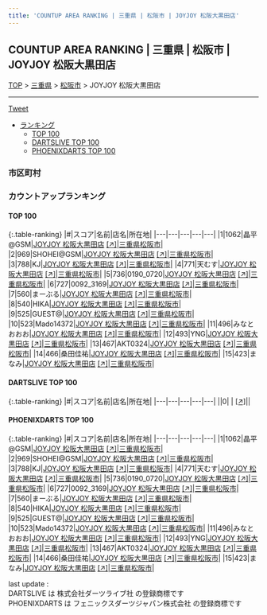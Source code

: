 ```yaml
---
title: 'COUNTUP AREA RANKING | 三重県 | 松阪市 | JOYJOY 松阪大黒田店'
---
```

## COUNTUP AREA RANKING | 三重県 | 松阪市 | JOYJOY 松阪大黒田店

[TOP](/darts/rank/) > [三重県](/darts/rank/三重県/) > [松阪市](/darts/rank/三重県/松阪市/) > JOYJOY 松阪大黒田店

___

<a href="https://twitter.com/share?ref_src=twsrc%5Etfw" data-text="COUNTUP AREA RANKING | 三重県松阪市JOYJOY 松阪大黒田店" class="twitter-share-button" data-hashtags="DARTSLIVE,PHOENIXDARTS,darts,ダーツ" data-show-count="false">Tweet</a>

* [ランキング](#カウントアップランキング)
    * [TOP 100](#top-100)
    * [DARTSLIVE TOP 100](#dartslive-top-100)
    * [PHOENIXDARTS TOP 100](#phoenixdarts-top-100)

### 市区町村

<ul>

</ul>

### カウントアップランキング

#### TOP 100



{:.table-ranking}
|#|スコア|名前|店名|所在地|
|---|---|---|---|---|
|1|1062|<span class="rank-name-pd">晶平@GSM</span>|<a href="/darts/rank/shops/46733.html">JOYJOY 松阪大黒田店</a> <a href="https://vs.phoenixdarts.com/jp/shop/shopDetailInfo/s_46733?s_seq=46733">[↗]</a>|<a href="/darts/rank/三重県/松阪市">三重県松阪市</a>|
|2|969|<span class="rank-name-pd">SHOHEI@GSM</span>|<a href="/darts/rank/shops/46733.html">JOYJOY 松阪大黒田店</a> <a href="https://vs.phoenixdarts.com/jp/shop/shopDetailInfo/s_46733?s_seq=46733">[↗]</a>|<a href="/darts/rank/三重県/松阪市">三重県松阪市</a>|
|3|788|<span class="rank-name-pd">KJ</span>|<a href="/darts/rank/shops/46733.html">JOYJOY 松阪大黒田店</a> <a href="https://vs.phoenixdarts.com/jp/shop/shopDetailInfo/s_46733?s_seq=46733">[↗]</a>|<a href="/darts/rank/三重県/松阪市">三重県松阪市</a>|
|4|771|<span class="rank-name-pd">天むす</span>|<a href="/darts/rank/shops/46733.html">JOYJOY 松阪大黒田店</a> <a href="https://vs.phoenixdarts.com/jp/shop/shopDetailInfo/s_46733?s_seq=46733">[↗]</a>|<a href="/darts/rank/三重県/松阪市">三重県松阪市</a>|
|5|736|<span class="rank-name-pd">0190_0720</span>|<a href="/darts/rank/shops/46733.html">JOYJOY 松阪大黒田店</a> <a href="https://vs.phoenixdarts.com/jp/shop/shopDetailInfo/s_46733?s_seq=46733">[↗]</a>|<a href="/darts/rank/三重県/松阪市">三重県松阪市</a>|
|6|727|<span class="rank-name-pd">0092_3169</span>|<a href="/darts/rank/shops/46733.html">JOYJOY 松阪大黒田店</a> <a href="https://vs.phoenixdarts.com/jp/shop/shopDetailInfo/s_46733?s_seq=46733">[↗]</a>|<a href="/darts/rank/三重県/松阪市">三重県松阪市</a>|
|7|560|<span class="rank-name-pd">まーぶる</span>|<a href="/darts/rank/shops/46733.html">JOYJOY 松阪大黒田店</a> <a href="https://vs.phoenixdarts.com/jp/shop/shopDetailInfo/s_46733?s_seq=46733">[↗]</a>|<a href="/darts/rank/三重県/松阪市">三重県松阪市</a>|
|8|540|<span class="rank-name-pd">HIKA</span>|<a href="/darts/rank/shops/46733.html">JOYJOY 松阪大黒田店</a> <a href="https://vs.phoenixdarts.com/jp/shop/shopDetailInfo/s_46733?s_seq=46733">[↗]</a>|<a href="/darts/rank/三重県/松阪市">三重県松阪市</a>|
|9|525|<span class="rank-name-pd">GUEST@</span>|<a href="/darts/rank/shops/46733.html">JOYJOY 松阪大黒田店</a> <a href="https://vs.phoenixdarts.com/jp/shop/shopDetailInfo/s_46733?s_seq=46733">[↗]</a>|<a href="/darts/rank/三重県/松阪市">三重県松阪市</a>|
|10|523|<span class="rank-name-pd">Mado14372</span>|<a href="/darts/rank/shops/46733.html">JOYJOY 松阪大黒田店</a> <a href="https://vs.phoenixdarts.com/jp/shop/shopDetailInfo/s_46733?s_seq=46733">[↗]</a>|<a href="/darts/rank/三重県/松阪市">三重県松阪市</a>|
|11|496|<span class="rank-name-pd">みなとおおお</span>|<a href="/darts/rank/shops/46733.html">JOYJOY 松阪大黒田店</a> <a href="https://vs.phoenixdarts.com/jp/shop/shopDetailInfo/s_46733?s_seq=46733">[↗]</a>|<a href="/darts/rank/三重県/松阪市">三重県松阪市</a>|
|12|493|<span class="rank-name-pd">YNG</span>|<a href="/darts/rank/shops/46733.html">JOYJOY 松阪大黒田店</a> <a href="https://vs.phoenixdarts.com/jp/shop/shopDetailInfo/s_46733?s_seq=46733">[↗]</a>|<a href="/darts/rank/三重県/松阪市">三重県松阪市</a>|
|13|467|<span class="rank-name-pd">AKT0324</span>|<a href="/darts/rank/shops/46733.html">JOYJOY 松阪大黒田店</a> <a href="https://vs.phoenixdarts.com/jp/shop/shopDetailInfo/s_46733?s_seq=46733">[↗]</a>|<a href="/darts/rank/三重県/松阪市">三重県松阪市</a>|
|14|466|<span class="rank-name-pd">桑田佳祐</span>|<a href="/darts/rank/shops/46733.html">JOYJOY 松阪大黒田店</a> <a href="https://vs.phoenixdarts.com/jp/shop/shopDetailInfo/s_46733?s_seq=46733">[↗]</a>|<a href="/darts/rank/三重県/松阪市">三重県松阪市</a>|
|15|423|<span class="rank-name-pd">まなみ</span>|<a href="/darts/rank/shops/46733.html">JOYJOY 松阪大黒田店</a> <a href="https://vs.phoenixdarts.com/jp/shop/shopDetailInfo/s_46733?s_seq=46733">[↗]</a>|<a href="/darts/rank/三重県/松阪市">三重県松阪市</a>|


#### DARTSLIVE TOP 100



{:.table-ranking}
|#|スコア|名前|店名|所在地|
|---|---|---|---|---|
||0|<span class="rank-name-dl"> </span>|<a href="/darts/rank/shops/.html"></a> <a href="">[↗]</a>|<a href="/darts/rank//"></a>|


#### PHOENIXDARTS TOP 100



{:.table-ranking}
|#|スコア|名前|店名|所在地|
|---|---|---|---|---|
|1|1062|<span class="rank-name-pd">晶平@GSM</span>|<a href="/darts/rank/shops/46733.html">JOYJOY 松阪大黒田店</a> <a href="https://vs.phoenixdarts.com/jp/shop/shopDetailInfo/s_46733?s_seq=46733">[↗]</a>|<a href="/darts/rank/三重県/松阪市">三重県松阪市</a>|
|2|969|<span class="rank-name-pd">SHOHEI@GSM</span>|<a href="/darts/rank/shops/46733.html">JOYJOY 松阪大黒田店</a> <a href="https://vs.phoenixdarts.com/jp/shop/shopDetailInfo/s_46733?s_seq=46733">[↗]</a>|<a href="/darts/rank/三重県/松阪市">三重県松阪市</a>|
|3|788|<span class="rank-name-pd">KJ</span>|<a href="/darts/rank/shops/46733.html">JOYJOY 松阪大黒田店</a> <a href="https://vs.phoenixdarts.com/jp/shop/shopDetailInfo/s_46733?s_seq=46733">[↗]</a>|<a href="/darts/rank/三重県/松阪市">三重県松阪市</a>|
|4|771|<span class="rank-name-pd">天むす</span>|<a href="/darts/rank/shops/46733.html">JOYJOY 松阪大黒田店</a> <a href="https://vs.phoenixdarts.com/jp/shop/shopDetailInfo/s_46733?s_seq=46733">[↗]</a>|<a href="/darts/rank/三重県/松阪市">三重県松阪市</a>|
|5|736|<span class="rank-name-pd">0190_0720</span>|<a href="/darts/rank/shops/46733.html">JOYJOY 松阪大黒田店</a> <a href="https://vs.phoenixdarts.com/jp/shop/shopDetailInfo/s_46733?s_seq=46733">[↗]</a>|<a href="/darts/rank/三重県/松阪市">三重県松阪市</a>|
|6|727|<span class="rank-name-pd">0092_3169</span>|<a href="/darts/rank/shops/46733.html">JOYJOY 松阪大黒田店</a> <a href="https://vs.phoenixdarts.com/jp/shop/shopDetailInfo/s_46733?s_seq=46733">[↗]</a>|<a href="/darts/rank/三重県/松阪市">三重県松阪市</a>|
|7|560|<span class="rank-name-pd">まーぶる</span>|<a href="/darts/rank/shops/46733.html">JOYJOY 松阪大黒田店</a> <a href="https://vs.phoenixdarts.com/jp/shop/shopDetailInfo/s_46733?s_seq=46733">[↗]</a>|<a href="/darts/rank/三重県/松阪市">三重県松阪市</a>|
|8|540|<span class="rank-name-pd">HIKA</span>|<a href="/darts/rank/shops/46733.html">JOYJOY 松阪大黒田店</a> <a href="https://vs.phoenixdarts.com/jp/shop/shopDetailInfo/s_46733?s_seq=46733">[↗]</a>|<a href="/darts/rank/三重県/松阪市">三重県松阪市</a>|
|9|525|<span class="rank-name-pd">GUEST@</span>|<a href="/darts/rank/shops/46733.html">JOYJOY 松阪大黒田店</a> <a href="https://vs.phoenixdarts.com/jp/shop/shopDetailInfo/s_46733?s_seq=46733">[↗]</a>|<a href="/darts/rank/三重県/松阪市">三重県松阪市</a>|
|10|523|<span class="rank-name-pd">Mado14372</span>|<a href="/darts/rank/shops/46733.html">JOYJOY 松阪大黒田店</a> <a href="https://vs.phoenixdarts.com/jp/shop/shopDetailInfo/s_46733?s_seq=46733">[↗]</a>|<a href="/darts/rank/三重県/松阪市">三重県松阪市</a>|
|11|496|<span class="rank-name-pd">みなとおおお</span>|<a href="/darts/rank/shops/46733.html">JOYJOY 松阪大黒田店</a> <a href="https://vs.phoenixdarts.com/jp/shop/shopDetailInfo/s_46733?s_seq=46733">[↗]</a>|<a href="/darts/rank/三重県/松阪市">三重県松阪市</a>|
|12|493|<span class="rank-name-pd">YNG</span>|<a href="/darts/rank/shops/46733.html">JOYJOY 松阪大黒田店</a> <a href="https://vs.phoenixdarts.com/jp/shop/shopDetailInfo/s_46733?s_seq=46733">[↗]</a>|<a href="/darts/rank/三重県/松阪市">三重県松阪市</a>|
|13|467|<span class="rank-name-pd">AKT0324</span>|<a href="/darts/rank/shops/46733.html">JOYJOY 松阪大黒田店</a> <a href="https://vs.phoenixdarts.com/jp/shop/shopDetailInfo/s_46733?s_seq=46733">[↗]</a>|<a href="/darts/rank/三重県/松阪市">三重県松阪市</a>|
|14|466|<span class="rank-name-pd">桑田佳祐</span>|<a href="/darts/rank/shops/46733.html">JOYJOY 松阪大黒田店</a> <a href="https://vs.phoenixdarts.com/jp/shop/shopDetailInfo/s_46733?s_seq=46733">[↗]</a>|<a href="/darts/rank/三重県/松阪市">三重県松阪市</a>|
|15|423|<span class="rank-name-pd">まなみ</span>|<a href="/darts/rank/shops/46733.html">JOYJOY 松阪大黒田店</a> <a href="https://vs.phoenixdarts.com/jp/shop/shopDetailInfo/s_46733?s_seq=46733">[↗]</a>|<a href="/darts/rank/三重県/松阪市">三重県松阪市</a>|


<div class="footer border-top border-gray-light mt-5 pt-3 text-right text-gray">
    last update : <span style="font-weight: italic" id="foot_last_modified"></span><br />
    DARTSLIVE は 株式会社ダーツライブ社 の登録商標です<br />
    PHOENIXDARTS は フェニックスダーツジャパン株式会社 の登録商標です<br />
</div>

<script src="https://cdnjs.cloudflare.com/ajax/libs/jquery.tablesorter/2.31.3/js/jquery.tablesorter.min.js" integrity="sha512-qzgd5cYSZcosqpzpn7zF2ZId8f/8CHmFKZ8j7mU4OUXTNRd5g+ZHBPsgKEwoqxCtdQvExE5LprwwPAgoicguNg==" crossorigin="anonymous" referrerpolicy="no-referrer"></script>
<link rel="stylesheet" href="https://cdnjs.cloudflare.com/ajax/libs/jquery.tablesorter/2.31.3/css/theme.default.min.css" integrity="sha512-wghhOJkjQX0Lh3NSWvNKeZ0ZpNn+SPVXX1Qyc9OCaogADktxrBiBdKGDoqVUOyhStvMBmJQ8ZdMHiR3wuEq8+w==" crossorigin="anonymous" referrerpolicy="no-referrer" />
<script>
$(function() {
    $(".table-ranking").tablesorter({sortList:[[0, 0]]});
    $("#foot_last_modified").text(formatDate(new Date(document.lastModified), 'yyyy-MM-dd HH:mm:ss'));
});
</script>

<script async src="https://platform.twitter.com/widgets.js" charset="utf-8"></script>